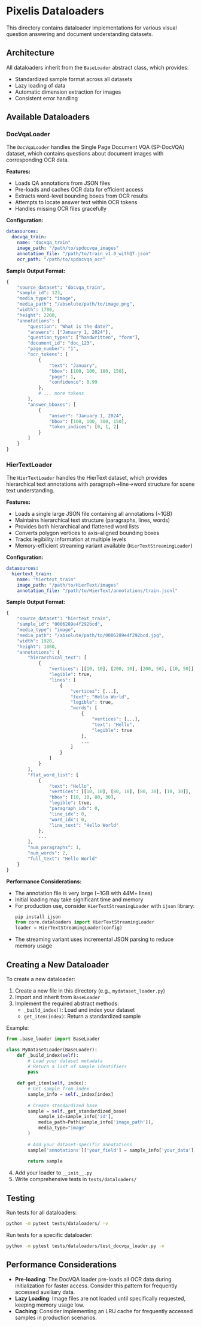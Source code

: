 # Pixelis Dataloaders

This directory contains dataloader implementations for various visual question answering and document understanding datasets.

## Architecture

All dataloaders inherit from the `BaseLoader` abstract class, which provides:
- Standardized sample format across all datasets
- Lazy loading of data
- Automatic dimension extraction for images
- Consistent error handling

## Available Dataloaders

### DocVqaLoader

The `DocVqaLoader` handles the Single Page Document VQA (SP-DocVQA) dataset, which contains questions about document images with corresponding OCR data.

**Features:**
- Loads QA annotations from JSON files
- Pre-loads and caches OCR data for efficient access
- Extracts word-level bounding boxes from OCR results
- Attempts to locate answer text within OCR tokens
- Handles missing OCR files gracefully

**Configuration:**
```yaml
datasources:
  docvqa_train:
    name: "docvqa_train"
    image_path: "/path/to/spdocvqa_images"
    annotation_file: "/path/to/train_v1.0_withQT.json"
    ocr_path: "/path/to/spdocvqa_ocr"
```

**Sample Output Format:**
```python
{
    "source_dataset": "docvqa_train",
    "sample_id": 123,
    "media_type": "image",
    "media_path": "/absolute/path/to/image.png",
    "width": 1700,
    "height": 2200,
    "annotations": {
        "question": "What is the date?",
        "answers": ["January 1, 2024"],
        "question_types": ["handwritten", "form"],
        "document_id": "doc_123",
        "page_number": "1",
        "ocr_tokens": [
            {
                "text": "January",
                "bbox": [100, 100, 180, 150],
                "page": 1,
                "confidence": 0.99
            },
            # ... more tokens
        ],
        "answer_bboxes": [
            {
                "answer": "January 1, 2024",
                "bbox": [100, 100, 300, 150],
                "token_indices": [0, 1, 2]
            }
        ]
    }
}
```

### HierTextLoader

The `HierTextLoader` handles the HierText dataset, which provides hierarchical text annotations with paragraph→line→word structure for scene text understanding.

**Features:**
- Loads a single large JSON file containing all annotations (~1GB)
- Maintains hierarchical text structure (paragraphs, lines, words)
- Provides both hierarchical and flattened word lists
- Converts polygon vertices to axis-aligned bounding boxes
- Tracks legibility information at multiple levels
- Memory-efficient streaming variant available (`HierTextStreamingLoader`)

**Configuration:**
```yaml
datasources:
  hiertext_train:
    name: "hiertext_train"
    image_path: "/path/to/HierText/images"
    annotation_file: "/path/to/HierText/annotations/train.jsonl"
```

**Sample Output Format:**
```python
{
    "source_dataset": "hiertext_train",
    "sample_id": "0006289e4f292bcd",
    "media_type": "image",
    "media_path": "/absolute/path/to/0006289e4f292bcd.jpg",
    "width": 1920,
    "height": 1080,
    "annotations": {
        "hierarchical_text": [
            {
                "vertices": [[10, 10], [200, 10], [200, 50], [10, 50]],
                "legible": true,
                "lines": [
                    {
                        "vertices": [...],
                        "text": "Hello World",
                        "legible": true,
                        "words": [
                            {
                                "vertices": [...],
                                "text": "Hello",
                                "legible": true
                            },
                            ...
                        ]
                    }
                ]
            }
        ],
        "flat_word_list": [
            {
                "text": "Hello",
                "vertices": [[10, 10], [80, 10], [80, 30], [10, 30]],
                "bbox": [10, 10, 80, 30],
                "legible": true,
                "paragraph_idx": 0,
                "line_idx": 0,
                "word_idx": 0,
                "line_text": "Hello World"
            },
            ...
        ],
        "num_paragraphs": 1,
        "num_words": 2,
        "full_text": "Hello World"
    }
}
```

**Performance Considerations:**
- The annotation file is very large (~1GB with 44M+ lines)
- Initial loading may take significant time and memory
- For production use, consider `HierTextStreamingLoader` with `ijson` library:
  ```python
  pip install ijson
  from core.dataloaders import HierTextStreamingLoader
  loader = HierTextStreamingLoader(config)
  ```
- The streaming variant uses incremental JSON parsing to reduce memory usage

## Creating a New Dataloader

To create a new dataloader:

1. Create a new file in this directory (e.g., `mydataset_loader.py`)
2. Import and inherit from `BaseLoader`
3. Implement the required abstract methods:
   - `_build_index()`: Load and index your dataset
   - `get_item(index)`: Return a standardized sample

Example:
```python
from .base_loader import BaseLoader

class MyDatasetLoader(BaseLoader):
    def _build_index(self):
        # Load your dataset metadata
        # Return a list of sample identifiers
        pass
    
    def get_item(self, index):
        # Get sample from index
        sample_info = self._index[index]
        
        # Create standardized base
        sample = self._get_standardized_base(
            sample_id=sample_info['id'],
            media_path=Path(sample_info['image_path']),
            media_type="image"
        )
        
        # Add your dataset-specific annotations
        sample['annotations']['your_field'] = sample_info['your_data']
        
        return sample
```

4. Add your loader to `__init__.py`
5. Write comprehensive tests in `tests/dataloaders/`

## Testing

Run tests for all dataloaders:
```bash
python -m pytest tests/dataloaders/ -v
```

Run tests for a specific dataloader:
```bash
python -m pytest tests/dataloaders/test_docvqa_loader.py -v
```

## Performance Considerations

- **Pre-loading**: The DocVQA loader pre-loads all OCR data during initialization for faster access. Consider this pattern for frequently accessed auxiliary data.
- **Lazy Loading**: Image files are not loaded until specifically requested, keeping memory usage low.
- **Caching**: Consider implementing an LRU cache for frequently accessed samples in production scenarios.